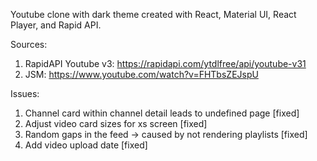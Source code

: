 Youtube clone with dark theme created with React, Material UI, React Player, and Rapid API.

Sources:

1. RapidAPI Youtube v3: https://rapidapi.com/ytdlfree/api/youtube-v31
2. JSM: https://www.youtube.com/watch?v=FHTbsZEJspU

Issues:

1. Channel card within channel detail leads to undefined page [fixed]
2. Adjust video card sizes for xs screen [fixed]
3. Random gaps in the feed -> caused by not rendering playlists [fixed]
4. Add video upload date [fixed]
